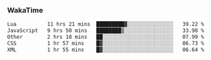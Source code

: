 ### WakaTime

<!--START_SECTION:waka-->

```txt
Lua          11 hrs 21 mins  █████████▓░░░░░░░░░░░░░░░   39.22 %
JavaScript   9 hrs 50 mins   ████████▒░░░░░░░░░░░░░░░░   33.98 %
Other        2 hrs 18 mins   ██░░░░░░░░░░░░░░░░░░░░░░░   07.99 %
CSS          1 hr 57 mins    █▓░░░░░░░░░░░░░░░░░░░░░░░   06.73 %
XML          1 hr 55 mins    █▓░░░░░░░░░░░░░░░░░░░░░░░   06.64 %
```

<!--END_SECTION:waka-->

